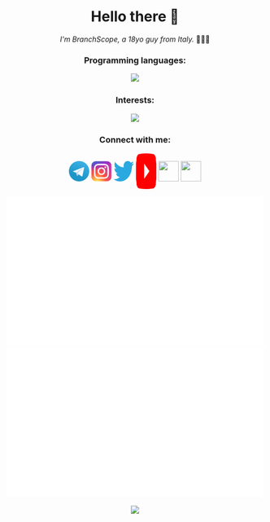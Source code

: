 <div align="center">

# Hello there 👋 

*I'm BranchScope, a 18yo guy from Italy.* 👨🏻‍💻

### Programming languages:

![](https://skillicons.dev/icons?i=php,python,nodejs,react,tailwind,,flutter,cpp,go,nim&perline=6)

### Interests:

![](https://skillicons.dev/icons?i=git,linux,vscode,postgresql,arduino,nginx,docker,discord,postman,cloudflare,github,materialui&perline=6)

### Connect with me:
<p>
  <a href="https://t.me/BranchScope" target="blank"><img align="center" src="assets/telegram.svg" height="40" width="40" /></a>
  <a href="https://instagram.com/BranchScope" target="blank"><img align="center" src="assets/instagram.svg" height="40" width="40" /></a>
  <a href="https://twitter.com/BranchScope" target="blank"><img align="center" src="assets/twitter.svg" height="40" width="40" /></a>
  <a href="https://www.youtube.com/channel/UCnsu1xVwDu3zTOWiW1egopw" target="blank"><img align="center" src="assets/youtube.svg" height="70" width="40" /></a>
  <a href="https://stackoverflow.com/users/14426239/branchscope?tab=profile" target="blank"><img align="center" src="assets/stackoverflow.svg" height="40" width="40" /></a>
  <a href="https://reddit.com/user/BranchScope" target="blank"><img align="center" src="assets/reddit.svg" height="40" width="40" /></a>
</p>
 
![](https://github.com/BranchScope/github-stats/blob/master/generated/overview.svg)
![](https://github.com/BranchScope/github-stats/blob/master/generated/languages.svg)

![](https://komarev.com/ghpvc/?username=branchscope)
</div>
